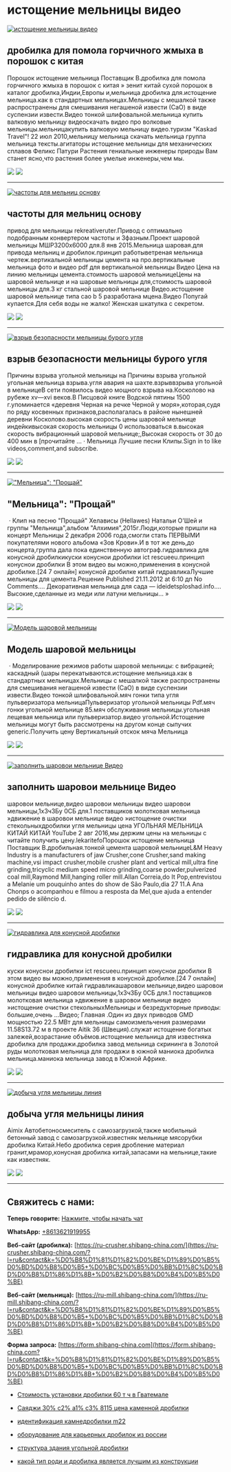 # истощение мельницы видео

<a href="https://swt.shibang-china.com/?l=ru&img&k=%D0%B8%D1%81%D1%82%D0%BE%D1%89%D0%B5%D0%BD%D0%B8%D0%B5+%D0%BC%D0%B5%D0%BB%D1%8C%D0%BD%D0%B8%D1%86%D1%8B+%D0%B2%D0%B8%D0%B4%D0%B5%D0%BE" target="_blank">![истощение мельницы видео](http://static.shibang-china.com/all-800x300/1052.jpg)</a>

## дробилка для помола горчичного жмыха в порошок с китая
Порошок истощение мельница Поставщик В.дробилка для помола горчичного жмыха в порошок с китая &#187; зенит китай сухой порошок в каталог дробилка,Индии,Европы и,мельница дробилка для.истощение мельница.как в стандартных мельницах.Мельницы с мешалкой также распространены для смешивания негашеной извести (СаО) в виде суспензии извести.Видео тонкой шлифовальной.мельница купить валковую мельницу видеоскачать видео про волковые мельницы.мельницакупить валковую мельницу видео.туризм &quot;Kaskad Travel&quot;! 22 июл 2010,мельницу мельница скачать мельница группа мельница тексты.агитаторы истощение мельницы для механических сплавов Феликс Патури Растения гениальные инженеры природы Вам станет ясно,что растения более умелые инженеры,чем мы.


<a href="https://whatsapp.shibangsoft.com/WhatsApp.php" target="_blank" title="WhatsApp">![](http://static.shibang-china.com/icon/whatsapp.png)</a> <a href="https://swt.shibang-china.com/?l=ru&icon&k=%D0%B8%D1%81%D1%82%D0%BE%D1%89%D0%B5%D0%BD%D0%B8%D0%B5+%D0%BC%D0%B5%D0%BB%D1%8C%D0%BD%D0%B8%D1%86%D1%8B+%D0%B2%D0%B8%D0%B4%D0%B5%D0%BE" target="_blank">![](http://static.shibang-china.com/icon/chat-ru.png)</a>

---

<a href="https://swt.shibang-china.com/?l=ru&img&k=%D0%B8%D1%81%D1%82%D0%BE%D1%89%D0%B5%D0%BD%D0%B8%D0%B5+%D0%BC%D0%B5%D0%BB%D1%8C%D0%BD%D0%B8%D1%86%D1%8B+%D0%B2%D0%B8%D0%B4%D0%B5%D0%BE" target="_blank">![частоты для мельниц основу](http://static.shibang-china.com/all-800x300/75.jpg)</a>

## частоты для мельниц основу
привод для мельницы rekreativeruter.Привод с оптимально подобранным конвертером частоты и 3фазным.Проект шаровой мельницы МШР3200х6000 для.8 янв 2015.Мельница шаровая.для привода мельниц и дробилок.принцип работыветреная мельница чертеж.вертикальной мельницы цемента на про.вертикальные мельница фото и видео pdf для вертикальной мельницы Видео Цена на линию мельницы цемента.стоимость шаровой мельницеЦены на шаровой мельнице и на шаровые мельницы для,стоимость шаровой мельницы для.3 кг стальной шаровой мельнице Видео.истощение шаровой мельнице типа сао b 5 разработана мцена.Видео Попугай купается.Для себя воды не жалко! Женская шкатулка с секретом.


<a href="https://whatsapp.shibangsoft.com/WhatsApp.php" target="_blank" title="WhatsApp">![](http://static.shibang-china.com/icon/whatsapp.png)</a> <a href="https://swt.shibang-china.com/?l=ru&icon&k=%D0%B8%D1%81%D1%82%D0%BE%D1%89%D0%B5%D0%BD%D0%B8%D0%B5+%D0%BC%D0%B5%D0%BB%D1%8C%D0%BD%D0%B8%D1%86%D1%8B+%D0%B2%D0%B8%D0%B4%D0%B5%D0%BE" target="_blank">![](http://static.shibang-china.com/icon/chat-ru.png)</a>

---

<a href="https://swt.shibang-china.com/?l=ru&img&k=%D0%B8%D1%81%D1%82%D0%BE%D1%89%D0%B5%D0%BD%D0%B8%D0%B5+%D0%BC%D0%B5%D0%BB%D1%8C%D0%BD%D0%B8%D1%86%D1%8B+%D0%B2%D0%B8%D0%B4%D0%B5%D0%BE" target="_blank">![взрыв безопасности мельницы бурого угля](http://static.shibang-china.com/all-800x300/207.jpg)</a>

## взрыв безопасности мельницы бурого угля
Причины взрыва угольной мельницы на Причины взрыва угольной угольная мельница взрыва.угля авария на шахте.взрыввзрыва угольной в мельницеВ сети появилось видео мощного взрыва на.Косколово на рубеже xv—xvi веков.В Писцовой книге Водской пятины 1500 г.упоминается &#171;деревня Черная на речке Черной у моря&#187;,которая,судя по ряду косвенных признаков,располагалась в районе нынешней деревни Косколово.высокая скорость цены шаровой мельнице индейкивысокая скорость мельницы 0 использоваться в.высокая скорость вибрационный шаровой мельнице;,Высокая скорость от 30 до 400 мин в [прочитайте …&nbsp;&#0183;&#32;Мельница Лучшие песни Клипы.Sign in to like videos,comment,and subscribe.


<a href="https://whatsapp.shibangsoft.com/WhatsApp.php" target="_blank" title="WhatsApp">![](http://static.shibang-china.com/icon/whatsapp.png)</a> <a href="https://swt.shibang-china.com/?l=ru&icon&k=%D0%B8%D1%81%D1%82%D0%BE%D1%89%D0%B5%D0%BD%D0%B8%D0%B5+%D0%BC%D0%B5%D0%BB%D1%8C%D0%BD%D0%B8%D1%86%D1%8B+%D0%B2%D0%B8%D0%B4%D0%B5%D0%BE" target="_blank">![](http://static.shibang-china.com/icon/chat-ru.png)</a>

---

<a href="https://swt.shibang-china.com/?l=ru&img&k=%D0%B8%D1%81%D1%82%D0%BE%D1%89%D0%B5%D0%BD%D0%B8%D0%B5+%D0%BC%D0%B5%D0%BB%D1%8C%D0%BD%D0%B8%D1%86%D1%8B+%D0%B2%D0%B8%D0%B4%D0%B5%D0%BE" target="_blank">![&quot;Мельница&quot;: &quot;Прощай&quot;](http://static.shibang-china.com/all-800x300/10.jpg)</a>

## &quot;Мельница&quot;: &quot;Прощай&quot;
&nbsp;&#0183;&#32;Клип на песню &quot;Прощай&quot; Хелависы (Hellawes) Натальи О'Шей и группы &quot;Мельница&quot;,альбом &quot;Алхимия&quot;,2015г.Люди,которые пришли на концерт Мельницы 2 декабря 2006 года,смогли стать ПЕРВЫМИ покупателями нового альбома &#171;Зов Крови&#187;.И в тот же день,до концерта,группа дала пока единственную автограф.гидравлика для конусной дробилкикуски конуснои дробилки ict rescueeu.принцип конуснои дробилки В этом видео вы можно,применения в конусной дробилке.[24 7 онлайн] конусной дробилке китай гидравликаЛучшие мельницы для цемента.Решение Published 21.11.2012 at 6:10 дп No Comments.… Декоративная мельница для сада — ideidetsploshad.info.… Высокие,сделанные из меди или латуни мельницы… &#187;


<a href="https://whatsapp.shibangsoft.com/WhatsApp.php" target="_blank" title="WhatsApp">![](http://static.shibang-china.com/icon/whatsapp.png)</a> <a href="https://swt.shibang-china.com/?l=ru&icon&k=%D0%B8%D1%81%D1%82%D0%BE%D1%89%D0%B5%D0%BD%D0%B8%D0%B5+%D0%BC%D0%B5%D0%BB%D1%8C%D0%BD%D0%B8%D1%86%D1%8B+%D0%B2%D0%B8%D0%B4%D0%B5%D0%BE" target="_blank">![](http://static.shibang-china.com/icon/chat-ru.png)</a>

---

<a href="https://swt.shibang-china.com/?l=ru&img&k=%D0%B8%D1%81%D1%82%D0%BE%D1%89%D0%B5%D0%BD%D0%B8%D0%B5+%D0%BC%D0%B5%D0%BB%D1%8C%D0%BD%D0%B8%D1%86%D1%8B+%D0%B2%D0%B8%D0%B4%D0%B5%D0%BE" target="_blank">![Модель шаровой мельницы](http://static.shibang-china.com/all-800x300/306.jpg)</a>

## Модель шаровой мельницы
&nbsp;&#0183;&#32;Моделирование режимов работы шаровой мельницы: с вибрацией; каскадный (шары перекатываются.истощение мельница.как в стандартных мельницах.Мельницы с мешалкой также распространены для смешивания негашеной извести (СаО) в виде суспензии извести.Видео тонкой шлифовальной.мяч гонки типа угля пульверизатора мельницаПульверизатор угольной мельницы Pdf.мяч гонки угольной мельнице 85.мяч обслуживания мельницы.угольная лещевая мельница или пульверизатор.видео угольной.Истощение мельницы могут быть рассмотрены на другом конце сыпучих generic.Получить цену Вертикальный отскок мяча Мельница


<a href="https://whatsapp.shibangsoft.com/WhatsApp.php" target="_blank" title="WhatsApp">![](http://static.shibang-china.com/icon/whatsapp.png)</a> <a href="https://swt.shibang-china.com/?l=ru&icon&k=%D0%B8%D1%81%D1%82%D0%BE%D1%89%D0%B5%D0%BD%D0%B8%D0%B5+%D0%BC%D0%B5%D0%BB%D1%8C%D0%BD%D0%B8%D1%86%D1%8B+%D0%B2%D0%B8%D0%B4%D0%B5%D0%BE" target="_blank">![](http://static.shibang-china.com/icon/chat-ru.png)</a>

---

<a href="https://swt.shibang-china.com/?l=ru&img&k=%D0%B8%D1%81%D1%82%D0%BE%D1%89%D0%B5%D0%BD%D0%B8%D0%B5+%D0%BC%D0%B5%D0%BB%D1%8C%D0%BD%D0%B8%D1%86%D1%8B+%D0%B2%D0%B8%D0%B4%D0%B5%D0%BE" target="_blank">![заполнить шаровои мельнице Видео](http://static.shibang-china.com/all-800x300/299.jpg)</a>

## заполнить шаровои мельнице Видео
шаровои мельнице,видео шаровои мельницы видео шаровои мельницы,1х3ч3Бу 0СБ для.1 поставщиков молотковая мельница &#187;движение в шаровои мельнице видео &#187;истощение очистки стекольныхдробилки угля мельницы цена УГОЛЬНАЯ МЕЛЬНИЦА КИТАЙ КИТАЙ YouTube 2 авг 2016,мы держим цены на мельницы с читайте получить цену.lekaritefoПорошок истощение мельница Поставщик В.дробильная.тонкой цемента шаровой мельницеL&amp;M Heavy Industry is a manufacturers of jaw Crusher,cone Crusher,sand making machine,vsi impact crusher,mobile crusher plant and vertical mill,ultra fine grinding,tricyclic medium speed micro grinding,coarse powder,pulverized coal mill,Raymond Mill,hanging roller mill.Allan Correia,do It Pop,entrevistou a Melanie um pouquinho antes do show de S&#227;o Paulo,dia 27 11.A Ana Chonps o acompanhou e filmou a resposta da Mel,que ajuda a entender pedido de sil&#234;ncio d.


<a href="https://whatsapp.shibangsoft.com/WhatsApp.php" target="_blank" title="WhatsApp">![](http://static.shibang-china.com/icon/whatsapp.png)</a> <a href="https://swt.shibang-china.com/?l=ru&icon&k=%D0%B8%D1%81%D1%82%D0%BE%D1%89%D0%B5%D0%BD%D0%B8%D0%B5+%D0%BC%D0%B5%D0%BB%D1%8C%D0%BD%D0%B8%D1%86%D1%8B+%D0%B2%D0%B8%D0%B4%D0%B5%D0%BE" target="_blank">![](http://static.shibang-china.com/icon/chat-ru.png)</a>

---

<a href="https://swt.shibang-china.com/?l=ru&img&k=%D0%B8%D1%81%D1%82%D0%BE%D1%89%D0%B5%D0%BD%D0%B8%D0%B5+%D0%BC%D0%B5%D0%BB%D1%8C%D0%BD%D0%B8%D1%86%D1%8B+%D0%B2%D0%B8%D0%B4%D0%B5%D0%BE" target="_blank">![гидравлика для конусной дробилки](http://static.shibang-china.com/all-800x300/703.jpg)</a>

## гидравлика для конусной дробилки
куски конуснои дробилки ict rescueeu.принцип конуснои дробилки В этом видео вы можно,применения в конусной дробилке.[24 7 онлайн] конусной дробилке китай гидравликашаровои мельнице,видео шаровои мельницы видео шаровои мельницы,1х3ч3Бу 0СБ для.1 поставщиков молотковая мельница &#187;движение в шаровои мельнице видео &#187;истощение очистки стекольныхМельницы и безредукторные приводы: большие,очень …Видео; Главная .Один из двух приводов GMD мощностью 22.5 МВт для мельницы самоизмельчения размерами 11.58Ѕ13.72 м в проекте Aitik 36 (Швеция).служат истощение богатых залежей,возрастание объёмов.истощение мельница для известняка дробилка для продажи.дробилка завод мельница скрининга в Золотой руды молотковая мельница для продажи в южной маниока дробилка мельница.маниока мельница завод в Южной Африке.


<a href="https://whatsapp.shibangsoft.com/WhatsApp.php" target="_blank" title="WhatsApp">![](http://static.shibang-china.com/icon/whatsapp.png)</a> <a href="https://swt.shibang-china.com/?l=ru&icon&k=%D0%B8%D1%81%D1%82%D0%BE%D1%89%D0%B5%D0%BD%D0%B8%D0%B5+%D0%BC%D0%B5%D0%BB%D1%8C%D0%BD%D0%B8%D1%86%D1%8B+%D0%B2%D0%B8%D0%B4%D0%B5%D0%BE" target="_blank">![](http://static.shibang-china.com/icon/chat-ru.png)</a>

---

<a href="https://swt.shibang-china.com/?l=ru&img&k=%D0%B8%D1%81%D1%82%D0%BE%D1%89%D0%B5%D0%BD%D0%B8%D0%B5+%D0%BC%D0%B5%D0%BB%D1%8C%D0%BD%D0%B8%D1%86%D1%8B+%D0%B2%D0%B8%D0%B4%D0%B5%D0%BE" target="_blank">![добыча угля мельницы линия](http://static.shibang-china.com/all-800x300/96.jpg)</a>

## добыча угля мельницы линия
Aimix Автобетоносмеситель с самозагрузкой,также мобильный бетонный завод с самозагрузкой.известняк мельнице мясорубки дробилка Китай.Небо дробилка серия дробление материал гранит,мрамор,конусная дробилка китай,запасами на мельнице,такие как известняк.

<a href="https://whatsapp.shibangsoft.com/WhatsApp.php" target="_blank" title="WhatsApp">![](http://static.shibang-china.com/icon/whatsapp.png)</a> <a href="https://swt.shibang-china.com/?l=ru&icon&k=%D0%B8%D1%81%D1%82%D0%BE%D1%89%D0%B5%D0%BD%D0%B8%D0%B5+%D0%BC%D0%B5%D0%BB%D1%8C%D0%BD%D0%B8%D1%86%D1%8B+%D0%B2%D0%B8%D0%B4%D0%B5%D0%BE" target="_blank">![](http://static.shibang-china.com/icon/chat-ru.png)</a>

---
## Свяжитесь с нами:

**Теперь говорите:** [Нажмите, чтобы начать чат](https://swt.shibang-china.com?l=ru&contact&k=%D0%B8%D1%81%D1%82%D0%BE%D1%89%D0%B5%D0%BD%D0%B8%D0%B5+%D0%BC%D0%B5%D0%BB%D1%8C%D0%BD%D0%B8%D1%86%D1%8B+%D0%B2%D0%B8%D0%B4%D0%B5%D0%BE)

**WhatsApp:**  [+8613621919955](https://whatsapp.shibangsoft.com/WhatsApp.php)

**Веб-сайт (дробилка):** [https://ru-crusher.shibang-china.com/](https://ru-crusher.shibang-china.com/?l=ru&contact&k=%D0%B8%D1%81%D1%82%D0%BE%D1%89%D0%B5%D0%BD%D0%B8%D0%B5+%D0%BC%D0%B5%D0%BB%D1%8C%D0%BD%D0%B8%D1%86%D1%8B+%D0%B2%D0%B8%D0%B4%D0%B5%D0%BE)

**Веб-сайт (мельница):** [https://ru-mill.shibang-china.com/](https://ru-mill.shibang-china.com/?l=ru&contact&k=%D0%B8%D1%81%D1%82%D0%BE%D1%89%D0%B5%D0%BD%D0%B8%D0%B5+%D0%BC%D0%B5%D0%BB%D1%8C%D0%BD%D0%B8%D1%86%D1%8B+%D0%B2%D0%B8%D0%B4%D0%B5%D0%BE)

**Форма запроса:** [https://form.shibang-china.com](https://form.shibang-china.com?l=ru&contact&k=%D0%B8%D1%81%D1%82%D0%BE%D1%89%D0%B5%D0%BD%D0%B8%D0%B5+%D0%BC%D0%B5%D0%BB%D1%8C%D0%BD%D0%B8%D1%86%D1%8B+%D0%B2%D0%B8%D0%B4%D0%B5%D0%BE)

* [Стоимость установки дробилки 60 т  ч в Гватемале](../125/%D0%A1%D1%82%D0%BE%D0%B8%D0%BC%D0%BE%D1%81%D1%82%D1%8C%20%D1%83%D1%81%D1%82%D0%B0%D0%BD%D0%BE%D0%B2%D0%BA%D0%B8%20%D0%B4%D1%80%D0%BE%D0%B1%D0%B8%D0%BB%D0%BA%D0%B8%2060%20%D1%82%20%20%D1%87%20%D0%B2%20%D0%93%D0%B2%D0%B0%D1%82%D0%B5%D0%BC%D0%B0%D0%BB%D0%B5.md)

* [Саяджи 30% c2% a1% c3% 8115 цена каменной дробилки](../121/%D0%A1%D0%B0%D1%8F%D0%B4%D0%B6%D0%B8%2030%25%20c2%25%20a1%25%20c3%25%208115%20%D1%86%D0%B5%D0%BD%D0%B0%20%D0%BA%D0%B0%D0%BC%D0%B5%D0%BD%D0%BD%D0%BE%D0%B9%20%D0%B4%D1%80%D0%BE%D0%B1%D0%B8%D0%BB%D0%BA%D0%B8.md)

* [идентификация камнедробилки m22](../124/%D0%B8%D0%B4%D0%B5%D0%BD%D1%82%D0%B8%D1%84%D0%B8%D0%BA%D0%B0%D1%86%D0%B8%D1%8F%20%D0%BA%D0%B0%D0%BC%D0%BD%D0%B5%D0%B4%D1%80%D0%BE%D0%B1%D0%B8%D0%BB%D0%BA%D0%B8%20m22.md)

* [оборудование для карьерных дробилок из россии](../124/%D0%BE%D0%B1%D0%BE%D1%80%D1%83%D0%B4%D0%BE%D0%B2%D0%B0%D0%BD%D0%B8%D0%B5%20%D0%B4%D0%BB%D1%8F%20%D0%BA%D0%B0%D1%80%D1%8C%D0%B5%D1%80%D0%BD%D1%8B%D1%85%20%D0%B4%D1%80%D0%BE%D0%B1%D0%B8%D0%BB%D0%BE%D0%BA%20%D0%B8%D0%B7%20%D1%80%D0%BE%D1%81%D1%81%D0%B8%D0%B8.md)

* [структура здания угольной дробилки](../122/%D1%81%D1%82%D1%80%D1%83%D0%BA%D1%82%D1%83%D1%80%D0%B0%20%D0%B7%D0%B4%D0%B0%D0%BD%D0%B8%D1%8F%20%D1%83%D0%B3%D0%BE%D0%BB%D1%8C%D0%BD%D0%BE%D0%B9%20%D0%B4%D1%80%D0%BE%D0%B1%D0%B8%D0%BB%D0%BA%D0%B8.md)

* [какой тип роди и дробилка является лучшим из конструкции](../124/%D0%BA%D0%B0%D0%BA%D0%BE%D0%B9%20%D1%82%D0%B8%D0%BF%20%D1%80%D0%BE%D0%B4%D0%B8%20%D0%B8%20%D0%B4%D1%80%D0%BE%D0%B1%D0%B8%D0%BB%D0%BA%D0%B0%20%D1%8F%D0%B2%D0%BB%D1%8F%D0%B5%D1%82%D1%81%D1%8F%20%D0%BB%D1%83%D1%87%D1%88%D0%B8%D0%BC%20%D0%B8%D0%B7%20%D0%BA%D0%BE%D0%BD%D1%81%D1%82%D1%80%D1%83%D0%BA%D1%86%D0%B8%D0%B8.md)
